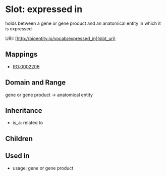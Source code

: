 # Slot: expressed in


holds between a gene or gene product and an anatomical entity in which it is expressed

URI: [http://bioentity.io/vocab/expressed_in](slot_uri)
## Mappings

 * [RO:0002206](http://purl.obolibrary.org/obo/RO_0002206)
## Domain and Range

gene or gene product -> anatomical entity
## Inheritance

 *  is_a: related to
## Children

## Used in

 *  usage: gene or gene product
